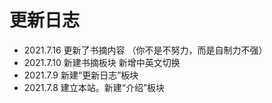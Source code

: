 # 更新日志


- 2021.7.16 更新了书摘内容 （你不是不努力，而是自制力不强）
- 2021.7.10 
  新建书摘板块
  新增中英文切换
- 2021.7.9 新建“更新日志”板块
- 2021.7.8 建立本站。新建“介绍”板块
